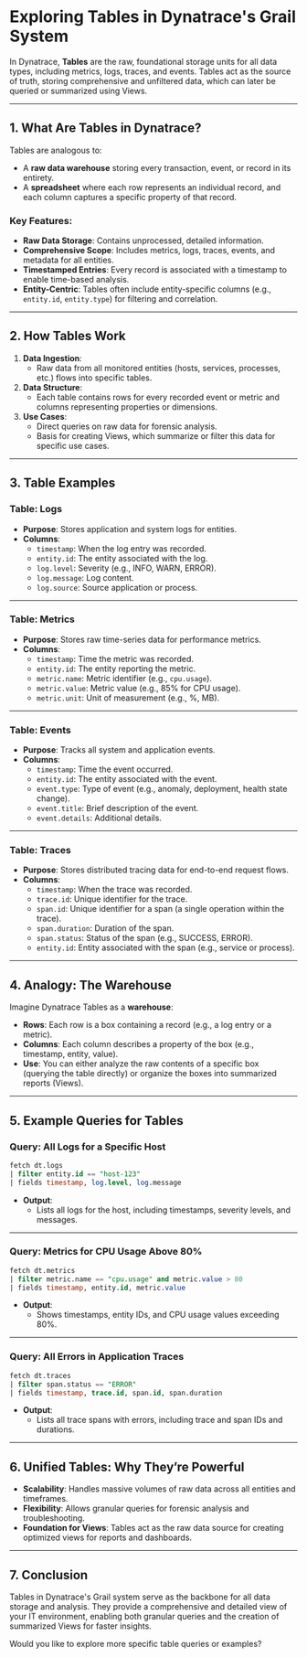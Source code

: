 
# Exploring Tables in Dynatrace's Grail System

In Dynatrace, **Tables** are the raw, foundational storage units for all data types, including metrics, logs, traces, and events. Tables act as the source of truth, storing comprehensive and unfiltered data, which can later be queried or summarized using Views.

---

## **1. What Are Tables in Dynatrace?**

Tables are analogous to:
- A **raw data warehouse** storing every transaction, event, or record in its entirety.
- A **spreadsheet** where each row represents an individual record, and each column captures a specific property of that record.

### Key Features:
- **Raw Data Storage**: Contains unprocessed, detailed information.
- **Comprehensive Scope**: Includes metrics, logs, traces, events, and metadata for all entities.
- **Timestamped Entries**: Every record is associated with a timestamp to enable time-based analysis.
- **Entity-Centric**: Tables often include entity-specific columns (e.g., `entity.id`, `entity.type`) for filtering and correlation.

---

## **2. How Tables Work**

1. **Data Ingestion**:
   - Raw data from all monitored entities (hosts, services, processes, etc.) flows into specific tables.
2. **Data Structure**:
   - Each table contains rows for every recorded event or metric and columns representing properties or dimensions.
3. **Use Cases**:
   - Direct queries on raw data for forensic analysis.
   - Basis for creating Views, which summarize or filter this data for specific use cases.

---

## **3. Table Examples**

### **Table: Logs**
- **Purpose**: Stores application and system logs for entities.
- **Columns**:
  - `timestamp`: When the log entry was recorded.
  - `entity.id`: The entity associated with the log.
  - `log.level`: Severity (e.g., INFO, WARN, ERROR).
  - `log.message`: Log content.
  - `log.source`: Source application or process.

---

### **Table: Metrics**
- **Purpose**: Stores raw time-series data for performance metrics.
- **Columns**:
  - `timestamp`: Time the metric was recorded.
  - `entity.id`: The entity reporting the metric.
  - `metric.name`: Metric identifier (e.g., `cpu.usage`).
  - `metric.value`: Metric value (e.g., 85% for CPU usage).
  - `metric.unit`: Unit of measurement (e.g., %, MB).

---

### **Table: Events**
- **Purpose**: Tracks all system and application events.
- **Columns**:
  - `timestamp`: Time the event occurred.
  - `entity.id`: The entity associated with the event.
  - `event.type`: Type of event (e.g., anomaly, deployment, health state change).
  - `event.title`: Brief description of the event.
  - `event.details`: Additional details.

---

### **Table: Traces**
- **Purpose**: Stores distributed tracing data for end-to-end request flows.
- **Columns**:
  - `timestamp`: When the trace was recorded.
  - `trace.id`: Unique identifier for the trace.
  - `span.id`: Unique identifier for a span (a single operation within the trace).
  - `span.duration`: Duration of the span.
  - `span.status`: Status of the span (e.g., SUCCESS, ERROR).
  - `entity.id`: Entity associated with the span (e.g., service or process).

---

## **4. Analogy: The Warehouse**

Imagine Dynatrace Tables as a **warehouse**:
- **Rows**: Each row is a box containing a record (e.g., a log entry or a metric).
- **Columns**: Each column describes a property of the box (e.g., timestamp, entity, value).
- **Use**: You can either analyze the raw contents of a specific box (querying the table directly) or organize the boxes into summarized reports (Views).

---

## **5. Example Queries for Tables**

### **Query: All Logs for a Specific Host**
```sql
fetch dt.logs
| filter entity.id == "host-123"
| fields timestamp, log.level, log.message
```
- **Output**:
  - Lists all logs for the host, including timestamps, severity levels, and messages.

---

### **Query: Metrics for CPU Usage Above 80%**
```sql
fetch dt.metrics
| filter metric.name == "cpu.usage" and metric.value > 80
| fields timestamp, entity.id, metric.value
```
- **Output**:
  - Shows timestamps, entity IDs, and CPU usage values exceeding 80%.

---

### **Query: All Errors in Application Traces**
```sql
fetch dt.traces
| filter span.status == "ERROR"
| fields timestamp, trace.id, span.id, span.duration
```
- **Output**:
  - Lists all trace spans with errors, including trace and span IDs and durations.

---

## **6. Unified Tables: Why They’re Powerful**

- **Scalability**: Handles massive volumes of raw data across all entities and timeframes.
- **Flexibility**: Allows granular queries for forensic analysis and troubleshooting.
- **Foundation for Views**: Tables act as the raw data source for creating optimized views for reports and dashboards.

---

## **7. Conclusion**

Tables in Dynatrace's Grail system serve as the backbone for all data storage and analysis. They provide a comprehensive and detailed view of your IT environment, enabling both granular queries and the creation of summarized Views for faster insights.

Would you like to explore more specific table queries or examples?
